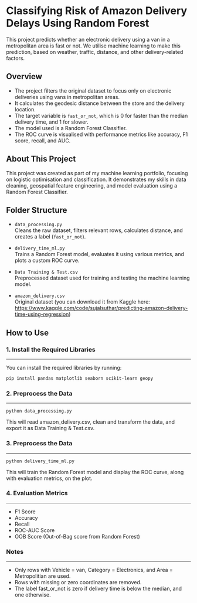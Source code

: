 # Classifying Risk of Amazon Delivery Delays Using Random Forest 

This project predicts whether an electronic delivery using a van in a metropolitan area is fast or not. We utilise machine learning to make this prediction, based on weather, traffic, distance, and other delivery-related factors.

## Overview

- The project filters the original dataset to focus only on electronic deliveries using vans in metropolitan areas.
- It calculates the geodesic distance between the store and the delivery location.
- The target variable is `fast_or_not`, which is 0 for faster than the median delivery time, and 1 for slower.
- The model used is a Random Forest Classifier.
- The ROC curve is visualised with performance metrics like accuracy, F1 score, recall, and AUC.

## About This Project

This project was created as part of my machine learning portfolio, focusing on logistic optimisation and classification. 
It demonstrates my skills in data cleaning, geospatial feature engineering, and model evaluation using a Random Forest Classifier.

## Folder Structure

- `data_processing.py`  
  Cleans the raw dataset, filters relevant rows, calculates distance, and creates a label (`fast_or_not`).

- `delivery_time_ml.py`  
  Trains a Random Forest model, evaluates it using various metrics, and plots a custom ROC curve.

- `Data Training & Test.csv`  
  Preprocessed dataset used for training and testing the machine learning model.

- `amazon_delivery.csv`  
  Original dataset (you can download it from Kaggle here:  
  https://www.kaggle.com/code/sujalsuthar/predicting-amazon-delivery-time-using-regression)

## How to Use

### 1. Install the Required Libraries
---
You can install the required libraries by running:

```bash
pip install pandas matplotlib seaborn scikit-learn geopy
```

### 2. Preprocess the Data
---
`python data_processing.py`

This will read amazon_delivery.csv, clean and transform the data, and export it as Data Training & Test.csv.

### 3. Preprocess the Data
---
`python delivery_time_ml.py`

This will train the Random Forest model and display the ROC curve, along with evaluation metrics, on the plot.

### 4. Evaluation Metrics
---
- F1 Score
- Accuracy
- Recall
- ROC-AUC Score
- OOB Score (Out-of-Bag score from Random Forest)

### Notes
---
- Only rows with Vehicle = van, Category = Electronics, and Area = Metropolitian are used.
- Rows with missing or zero coordinates are removed.
- The label fast_or_not is zero if delivery time is below the median, and one otherwise.
